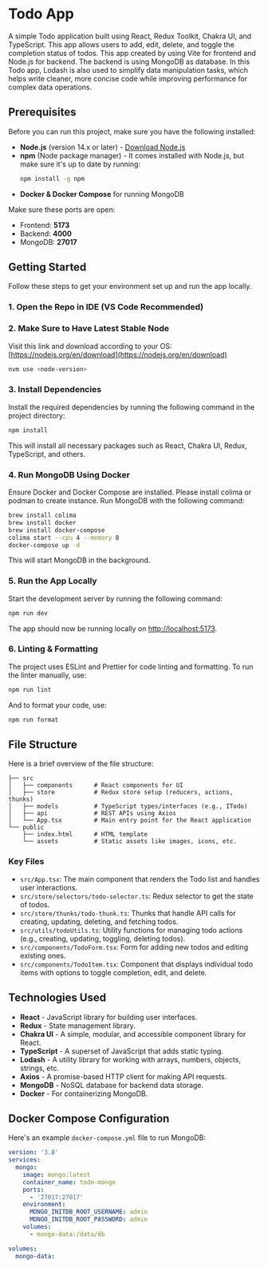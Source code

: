 # Todo App

A simple Todo application built using React, Redux Toolkit, Chakra UI, and TypeScript. This app allows users to add, edit, delete, and toggle the completion status of todos.
This app created by using Vite for frontend and Node.js for backend. The backend is using MongoDB as database. In this Todo app, Lodash is also used to simplify data manipulation tasks, which helps write cleaner, more concise code while improving performance for complex data operations.

## Prerequisites

Before you can run this project, make sure you have the following installed:

- **Node.js** (version 14.x or later) - [Download Node.js](https://nodejs.org/)
- **npm** (Node package manager) - It comes installed with Node.js, but make sure it's up to date by running:
  ```bash
  npm install -g npm
  ```
- **Docker & Docker Compose** for running MongoDB

Make sure these ports are open:

- Frontend: **5173**
- Backend: **4000**
- MongoDB: **27017**

## Getting Started

Follow these steps to get your environment set up and run the app locally.

### 1. Open the Repo in IDE (VS Code Recommended)

### 2. Make Sure to Have Latest Stable Node

Visit this link and download according to your OS: [https://nodejs.org/en/download](https://nodejs.org/en/download)

```bash
nvm use <node-version>
```

### 3. Install Dependencies

Install the required dependencies by running the following command in the project directory:

```bash
npm install
```

This will install all necessary packages such as React, Chakra UI, Redux, TypeScript, and others.

### 4. Run MongoDB Using Docker

Ensure Docker and Docker Compose are installed. Please install colima or podman to create instance. Run MongoDB with the following command:

```bash
brew install colima
brew install docker
brew install docker-compose
colima start --cpu 4 --memory 8
docker-compose up -d
```

This will start MongoDB in the background.

### 5. Run the App Locally

Start the development server by running the following command:

```bash
npm run dev
```

The app should now be running locally on [http://localhost:5173](http://localhost:5173).

### 6. Linting & Formatting

The project uses ESLint and Prettier for code linting and formatting. To run the linter manually, use:

```bash
npm run lint
```

And to format your code, use:

```bash
npm run format
```

## File Structure

Here is a brief overview of the file structure:

```
├── src
│   ├── components      # React components for UI
│   ├── store           # Redux store setup (reducers, actions, thunks)
│   ├── models          # TypeScript types/interfaces (e.g., ITodo)
│   ├── api             # REST APIs using Axios
│   └── App.tsx         # Main entry point for the React application
└── public
    ├── index.html      # HTML template
    └── assets          # Static assets like images, icons, etc.
```

### Key Files

- `src/App.tsx`: The main component that renders the Todo list and handles user interactions.
- `src/store/selectors/todo-selector.ts`: Redux selector to get the state of todos.
- `src/store/thunks/todo-thunk.ts`: Thunks that handle API calls for creating, updating, deleting, and fetching todos.
- `src/utils/todoUtils.ts`: Utility functions for managing todo actions (e.g., creating, updating, toggling, deleting todos).
- `src/components/TodoForm.tsx`: Form for adding new todos and editing existing ones.
- `src/components/TodoItem.tsx`: Component that displays individual todo items with options to toggle completion, edit, and delete.

## Technologies Used

- **React** - JavaScript library for building user interfaces.
- **Redux** - State management library.
- **Chakra UI** - A simple, modular, and accessible component library for React.
- **TypeScript** - A superset of JavaScript that adds static typing.
- **Lodash** - A utility library for working with arrays, numbers, objects, strings, etc.
- **Axios** - A promise-based HTTP client for making API requests.
- **MongoDB** - NoSQL database for backend data storage.
- **Docker** - For containerizing MongoDB.

## Docker Compose Configuration

Here's an example `docker-compose.yml` file to run MongoDB:

```yaml
version: '3.8'
services:
  mongo:
    image: mongo:latest
    container_name: todo-mongo
    ports:
      - '27017:27017'
    environment:
      MONGO_INITDB_ROOT_USERNAME: admin
      MONGO_INITDB_ROOT_PASSWORD: admin
    volumes:
      - mongo-data:/data/db

volumes:
  mongo-data:
```
